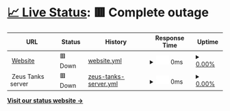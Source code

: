 # [📈 Live Status](https://status.zeustanks.online): <!--live status--> **🟥 Complete outage**

<!--start: status pages-->
<!-- This summary is generated by Upptime (https://github.com/upptime/upptime) -->
<!-- Do not edit this manually, your changes will be overwritten -->
<!-- prettier-ignore -->
| URL | Status | History | Response Time | Uptime |
| --- | ------ | ------- | ------------- | ------ |
| <img alt="" src="https://icons.duckduckgo.com/ip3/zeustanks.online.ico" height="13"> [Website](https://zeustanks.online) | 🟥 Down | [website.yml](https://github.com/ZeusTanks/ztanks-status/commits/HEAD/history/website.yml) | <details><summary><img alt="Response time graph" src="./graphs/website/response-time-week.png" height="20"> 0ms</summary><br><a href="https://status.zeustanks.online/history/website"><img alt="Response time 2502" src="https://img.shields.io/endpoint?url=https%3A%2F%2Fraw.githubusercontent.com%2FZeusTanks%2Fztanks-status%2FHEAD%2Fapi%2Fwebsite%2Fresponse-time.json"></a><br><a href="https://status.zeustanks.online/history/website"><img alt="24-hour response time 0" src="https://img.shields.io/endpoint?url=https%3A%2F%2Fraw.githubusercontent.com%2FZeusTanks%2Fztanks-status%2FHEAD%2Fapi%2Fwebsite%2Fresponse-time-day.json"></a><br><a href="https://status.zeustanks.online/history/website"><img alt="7-day response time 0" src="https://img.shields.io/endpoint?url=https%3A%2F%2Fraw.githubusercontent.com%2FZeusTanks%2Fztanks-status%2FHEAD%2Fapi%2Fwebsite%2Fresponse-time-week.json"></a><br><a href="https://status.zeustanks.online/history/website"><img alt="30-day response time 0" src="https://img.shields.io/endpoint?url=https%3A%2F%2Fraw.githubusercontent.com%2FZeusTanks%2Fztanks-status%2FHEAD%2Fapi%2Fwebsite%2Fresponse-time-month.json"></a><br><a href="https://status.zeustanks.online/history/website"><img alt="1-year response time 2502" src="https://img.shields.io/endpoint?url=https%3A%2F%2Fraw.githubusercontent.com%2FZeusTanks%2Fztanks-status%2FHEAD%2Fapi%2Fwebsite%2Fresponse-time-year.json"></a></details> | <details><summary><a href="https://status.zeustanks.online/history/website">0.00%</a></summary><a href="https://status.zeustanks.online/history/website"><img alt="All-time uptime 41.52%" src="https://img.shields.io/endpoint?url=https%3A%2F%2Fraw.githubusercontent.com%2FZeusTanks%2Fztanks-status%2FHEAD%2Fapi%2Fwebsite%2Fuptime.json"></a><br><a href="https://status.zeustanks.online/history/website"><img alt="24-hour uptime 0.00%" src="https://img.shields.io/endpoint?url=https%3A%2F%2Fraw.githubusercontent.com%2FZeusTanks%2Fztanks-status%2FHEAD%2Fapi%2Fwebsite%2Fuptime-day.json"></a><br><a href="https://status.zeustanks.online/history/website"><img alt="7-day uptime 0.00%" src="https://img.shields.io/endpoint?url=https%3A%2F%2Fraw.githubusercontent.com%2FZeusTanks%2Fztanks-status%2FHEAD%2Fapi%2Fwebsite%2Fuptime-week.json"></a><br><a href="https://status.zeustanks.online/history/website"><img alt="30-day uptime 0.00%" src="https://img.shields.io/endpoint?url=https%3A%2F%2Fraw.githubusercontent.com%2FZeusTanks%2Fztanks-status%2FHEAD%2Fapi%2Fwebsite%2Fuptime-month.json"></a><br><a href="https://status.zeustanks.online/history/website"><img alt="1-year uptime 41.52%" src="https://img.shields.io/endpoint?url=https%3A%2F%2Fraw.githubusercontent.com%2FZeusTanks%2Fztanks-status%2FHEAD%2Fapi%2Fwebsite%2Fuptime-year.json"></a></details>
| <img alt="" src="https://icons.duckduckgo.com/ip3/null.ico" height="13"> Zeus Tanks server | 🟥 Down | [zeus-tanks-server.yml](https://github.com/ZeusTanks/ztanks-status/commits/HEAD/history/zeus-tanks-server.yml) | <details><summary><img alt="Response time graph" src="./graphs/zeus-tanks-server/response-time-week.png" height="20"> 0ms</summary><br><a href="https://status.zeustanks.online/history/zeus-tanks-server"><img alt="Response time 121" src="https://img.shields.io/endpoint?url=https%3A%2F%2Fraw.githubusercontent.com%2FZeusTanks%2Fztanks-status%2FHEAD%2Fapi%2Fzeus-tanks-server%2Fresponse-time.json"></a><br><a href="https://status.zeustanks.online/history/zeus-tanks-server"><img alt="24-hour response time 0" src="https://img.shields.io/endpoint?url=https%3A%2F%2Fraw.githubusercontent.com%2FZeusTanks%2Fztanks-status%2FHEAD%2Fapi%2Fzeus-tanks-server%2Fresponse-time-day.json"></a><br><a href="https://status.zeustanks.online/history/zeus-tanks-server"><img alt="7-day response time 0" src="https://img.shields.io/endpoint?url=https%3A%2F%2Fraw.githubusercontent.com%2FZeusTanks%2Fztanks-status%2FHEAD%2Fapi%2Fzeus-tanks-server%2Fresponse-time-week.json"></a><br><a href="https://status.zeustanks.online/history/zeus-tanks-server"><img alt="30-day response time 0" src="https://img.shields.io/endpoint?url=https%3A%2F%2Fraw.githubusercontent.com%2FZeusTanks%2Fztanks-status%2FHEAD%2Fapi%2Fzeus-tanks-server%2Fresponse-time-month.json"></a><br><a href="https://status.zeustanks.online/history/zeus-tanks-server"><img alt="1-year response time 121" src="https://img.shields.io/endpoint?url=https%3A%2F%2Fraw.githubusercontent.com%2FZeusTanks%2Fztanks-status%2FHEAD%2Fapi%2Fzeus-tanks-server%2Fresponse-time-year.json"></a></details> | <details><summary><a href="https://status.zeustanks.online/history/zeus-tanks-server">0.00%</a></summary><a href="https://status.zeustanks.online/history/zeus-tanks-server"><img alt="All-time uptime 8.09%" src="https://img.shields.io/endpoint?url=https%3A%2F%2Fraw.githubusercontent.com%2FZeusTanks%2Fztanks-status%2FHEAD%2Fapi%2Fzeus-tanks-server%2Fuptime.json"></a><br><a href="https://status.zeustanks.online/history/zeus-tanks-server"><img alt="24-hour uptime 0.00%" src="https://img.shields.io/endpoint?url=https%3A%2F%2Fraw.githubusercontent.com%2FZeusTanks%2Fztanks-status%2FHEAD%2Fapi%2Fzeus-tanks-server%2Fuptime-day.json"></a><br><a href="https://status.zeustanks.online/history/zeus-tanks-server"><img alt="7-day uptime 0.00%" src="https://img.shields.io/endpoint?url=https%3A%2F%2Fraw.githubusercontent.com%2FZeusTanks%2Fztanks-status%2FHEAD%2Fapi%2Fzeus-tanks-server%2Fuptime-week.json"></a><br><a href="https://status.zeustanks.online/history/zeus-tanks-server"><img alt="30-day uptime 0.00%" src="https://img.shields.io/endpoint?url=https%3A%2F%2Fraw.githubusercontent.com%2FZeusTanks%2Fztanks-status%2FHEAD%2Fapi%2Fzeus-tanks-server%2Fuptime-month.json"></a><br><a href="https://status.zeustanks.online/history/zeus-tanks-server"><img alt="1-year uptime 8.09%" src="https://img.shields.io/endpoint?url=https%3A%2F%2Fraw.githubusercontent.com%2FZeusTanks%2Fztanks-status%2FHEAD%2Fapi%2Fzeus-tanks-server%2Fuptime-year.json"></a></details>

<!--end: status pages-->

[**Visit our status website →**](https://status.zeustanks.online)
